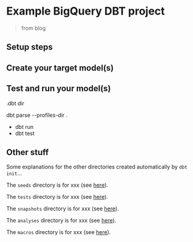 # Example BigQuery DBT project

> from blog

## Setup steps




## Create your target model(s)



## Test and run your model(s)

.dbt dir

dbt parse --profiles-dir .

- dbt run
- dbt test

## Other stuff

Some explanations for the other directories created automatically by `dbt init`...  

The `seeds` directory is for xxx (see [here]()).  

The `tests` directory is for xxx (see [here]()).

The `snapshots` directory is for xxx (see [here]()).

The `analyses` directory is for xxx (see [here]()).  

The `macros` directory is for xxx (see [here]()).  



